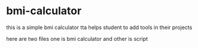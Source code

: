 # bmi-calculator
this is a simple bmi calculator tta helps student to add tools in their projects

here are two files one is bmi calculator and other is script
